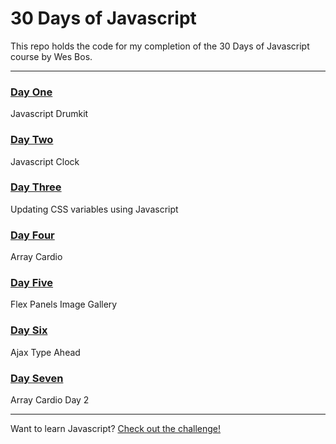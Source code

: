 # 30 Days of Javascript

This repo holds the code for my completion of the 30 Days of Javascript course by Wes Bos.

---

### [Day One](http://morettiamye.github.io/thirtydaysofjs/dayone/index.html)
Javascript Drumkit

### [Day Two](http://morettiamye.github.io/thirtydaysofjs/daytwo/index.html)
Javascript Clock


### [Day Three](http://morettiamye.github.io/thirtydaysofjs/daythree/index.html)
Updating CSS variables using Javascript

### [Day Four](http://morettiamye.github.io/thirtydaysofjs/dayfour/index.html)
Array Cardio

### [Day Five](http://morettiamye.github.io/thirtydaysofjs/dayfive/index.html)
Flex Panels Image Gallery

### [Day Six](http://morettiamye.github.io/thirtydaysofjs/daysix/index.html)
Ajax Type Ahead

### [Day Seven](http://morettiamye.github.io/thirtydaysofjs/dayseven/index.html)
Array Cardio Day 2

---

Want to learn Javascript?  [Check out the challenge!](https://javascript30.com/)



